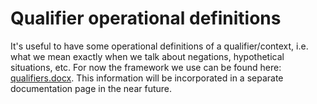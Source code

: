 # Qualifier operational definitions

It's useful to have some operational definitions of a qualifier/context, i.e. what we mean exactly when we talk about negations, hypothetical situations, etc. For now the framework we use can be found here: [qualifiers.docx](qualifiers.docx). This information will be incorporated in a separate documentation page in the near future. 